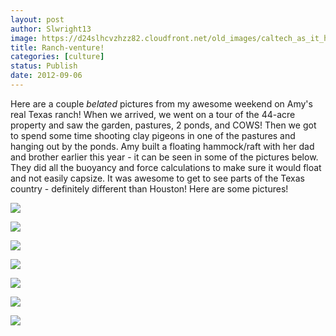```yaml
---
layout: post
author: Slwright13
image: https://d24slhcvzhzz82.cloudfront.net/old_images/caltech_as_it_happens/6a0105349b8251970b017d3bd1add5970c.jpg
title: Ranch-venture! 
categories: [culture]
status: Publish
date: 2012-09-06
---
```


Here are a couple *belated* pictures from my awesome weekend on Amy's real Texas ranch!
When we arrived, we went on a tour of the 44-acre property and saw the garden, pastures, 2 ponds, and COWS! Then we got to spend some time shooting clay pigeons in one of the pastures and hanging out by the ponds. Amy built a floating hammock/raft with her dad and brother earlier this year - it can be seen in some of the pictures below. They did all the buoyancy and force calculations to make sure it would float and not easily capsize. 
It was awesome to get to see parts of the Texas country - definitely different than Houston!
Here are some pictures!


![](https://d24slhcvzhzz82.cloudfront.net/old_images/caltech_as_it_happens/6a0105349b8251970b017c31a30d87970b.jpg)


![](https://d24slhcvzhzz82.cloudfront.net/old_images/caltech_as_it_happens/6a0105349b8251970b01774480c8a7970d.jpg)


![](https://d24slhcvzhzz82.cloudfront.net/old_images/caltech_as_it_happens/6a0105349b8251970b01774480c82f970d.jpg)


![](https://d24slhcvzhzz82.cloudfront.net/old_images/caltech_as_it_happens/6a0105349b8251970b01774480c7a2970d.jpg)


![](https://d24slhcvzhzz82.cloudfront.net/old_images/caltech_as_it_happens/6a0105349b8251970b017c31a30b03970b.jpg)

![](https://d24slhcvzhzz82.cloudfront.net/old_images/caltech_as_it_happens/6a0105349b8251970b01774480c4e3970d.jpg)

![](https://d24slhcvzhzz82.cloudfront.net/old_images/caltech_as_it_happens/6a0105349b8251970b01774480c5a0970d.jpg)

